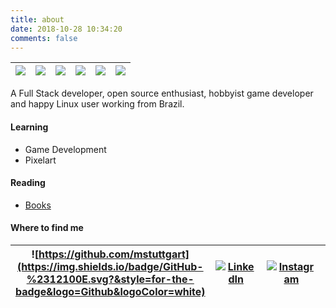 ```yaml
---
title: about
date: 2018-10-28 10:34:20
comments: false
---
```


<!-- # Hello, I'm Michell Stuttgart 👋 -->

| ![]( https://img.shields.io/badge/Code-Python-informational?style=flat-square&logo=python&logoColor=white&color=91bebb ) | ![]( https://img.shields.io/badge/Code-C%2B%2B-informational?style=flat-square&logo=c%2B%2B&logoColor=white&color=91bebb ) | ![]( https://img.shields.io/badge/Shell-Bash-informational?style=flat-square&logo=gnu-bash&logoColor=white&color=91bebb ) | ![]( https://img.shields.io/badge/Tools-PostgreSQL-informational?style=flat-square&logo=postgresql&logoColor=white&color=91bebb ) | ![]( https://img.shields.io/badge/Tools-Git-informational?style=flat-square&logo=git&logoColor=white&color=91bebb ) | ![]( https://img.shields.io/badge/OS-Linux-informational?style=flat-square&logo=linux&logoColor=white&color=91bebb ) |
|:-:|-|-|-|-|-|


A Full Stack developer, open source enthusiast, hobbyist game developer and happy Linux user working from Brazil. 

#### Learning

* Game Development
* Pixelart

#### Reading

* [Books](https://www.skoob.com.br/estante/livros/todos/5763185)

#### Where to find me

| ![https://github.com/mstuttgart](https://img.shields.io/badge/GitHub-%2312100E.svg?&style=for-the-badge&logo=Github&logoColor=white)  |  <a href="https://www.linkedin.com/in/mstuttgart" target="_blank"><img alt="LinkedIn" src="https://img.shields.io/badge/linkedin-%230077B5.svg?&style=for-the-badge&logo=linkedin&logoColor=white" /></a> | <a href="https://www.instagram.com/michstuttgart/" target="_blank"><img alt="Instagram" src="https://img.shields.io/badge/Instagram-E4405F?style=for-the-badge&logo=instagram&logoColor=white" /></a> | <a href="https://marketplace.visualstudio.com/publishers/mstuttgart" target="_blank"><img alt="Marketplace" src="https://img.shields.io/badge/marketplace-yellow.svg?&style=for-the-badge&logo=visual-studio-code&logoColor=white" /></a> | <a href="https://mstuttgart.itch.io/" target="_blank"><img alt="Itchio" src="https://img.shields.io/badge/itchio-gray.svg?&style=for-the-badge&logo=itch.io&logoColor=white" /></a> |
|----------------------------------------------------------------------------------------------------------------------------------------------|---|---|---|---|
